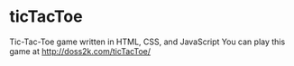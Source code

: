 # ticTacToe
Tic-Tac-Toe game written in HTML, CSS, and JavaScript
You can play this game at http://doss2k.com/ticTacToe/
